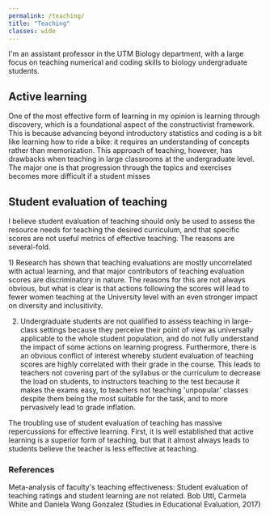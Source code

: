 ```yaml
---
permalink: /teaching/
title: "Teaching"
classes: wide
---
```

I'm an assistant professor in the UTM Biology department, with a large focus on teaching numerical and coding skills to biology undergraduate students.<br>
<h2>Active learning</h2>
One of the most effective form of learning in my opinion is learning through discovery, which is a foundational aspect of the constructivist framework. This is because advancing beyond introductory statistics and coding is a bit like learning how to ride a bike: it requires an understanding of concepts rather than memorization. This approach of teaching, however, has drawbacks when teaching in large classrooms at the undergraduate level. The major one is that progression through the topics and exercises becomes more difficult if a student misses 

<h2>Student evaluation of teaching</h2>
I believe student evaluation of teaching should only be used to assess the resource needs for teaching the desired curriculum, and that specific scores are not useful metrics of effective teaching. The reasons are several-fold.
<p>
1) Research has shown that teaching evaluations are mostly uncorrelated with actual learning, and that major contributors of teaching evaluation scores are discriminatory in nature. The reasons for this are not always obvious, but what is clear is that actions following the scores will lead to fewer women teaching at the University level with an even stronger impact on diversity and inclusitivity. 
    
2) Undergraduate students are not qualified to assess teaching in large-class settings because they perceive their point of view as universally applicable to the whole student population, and do not fully understand the impact of some actions on learning progress. Furthermore, there is an obvious conflict of interest whereby student evaluation of teaching scores are highly correlated with their grade in the course. This leads to teachers not covering part of the syllabus or the curriculum to decrease the load on students, to instructors teaching to the test because it makes the exams easy, to teachers not teaching 'unpopular' classes despite them being the most suitable for the task, and to more pervasively lead to grade inflation.
    
The troubling use of student evaluation of teaching has massive repercussions for effective learning. First, it is well established that active learning is a superior form of teaching, but that it almost always leads to students believe the teacher is less effective at teaching. 
    
<h3>References</h3>
Meta-analysis of faculty's teaching effectiveness: Student evaluation of teaching ratings and student learning are not related.   Bob Uttl, Carmela White and Daniela Wong Gonzalez (Studies in Educational Evaluation, 2017) 
